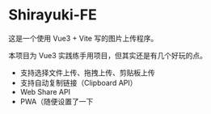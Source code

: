 # Shirayuki-FE

这是一个使用 Vue3 + Vite 写的图片上传程序。

本项目为 Vue3 实践练手用项目，但其实还是有几个好玩的点。

- 支持选择文件上传、拖拽上传、剪贴板上传
- 支持自动复制链接（Clipboard API）
- Web Share API
- PWA（随便设置了一下
